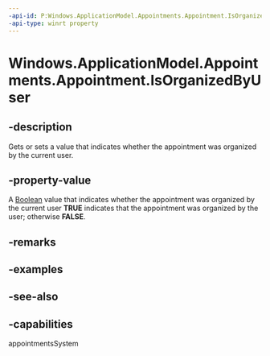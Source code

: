 ```yaml
---
-api-id: P:Windows.ApplicationModel.Appointments.Appointment.IsOrganizedByUser
-api-type: winrt property
---
```


<!-- Property syntax
public bool IsOrganizedByUser { get;  set; }
-->

# Windows.ApplicationModel.Appointments.Appointment.IsOrganizedByUser

## -description
Gets or sets a value that indicates whether the appointment was organized by the current user.

## -property-value
A [Boolean](/dotnet/api/system.boolean?redirectedfrom=MSDN) value that indicates whether the appointment was organized by the current user **TRUE** indicates that the appointment was organized by the user; otherwise **FALSE**.

## -remarks

## -examples

## -see-also

## -capabilities
appointmentsSystem
